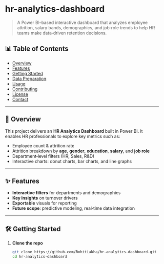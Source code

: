 # hr-analytics-dashboard

> A Power BI–based interactive dashboard that analyzes employee attrition, salary bands, demographics, and job‑role trends to help HR teams make data‑driven retention decisions.

## 📊 Table of Contents

- [Overview](#overview)  
- [Features](#features)  
- [Getting Started](#getting-started)  
- [Data Preparation](#data-preparation)  
- [Usage](#usage)  
- [Contributing](#contributing)  
- [License](#license)  
- [Contact](#contact)

---

## 🔎 Overview

This project delivers an **HR Analytics Dashboard** built in Power BI. It enables HR professionals to explore key metrics such as:

- Employee count & attrition rate  
- Attrition breakdown by **age**, **gender**, **education**, **salary**, and **job role**  
- Department‑level filters (HR, Sales, R&D)  
- Interactive charts: donut charts, bar charts, and line graphs  

---

## ✨ Features

- **Interactive filters** for departments and demographics  
- **Key insights** on turnover drivers  
- **Exportable** visuals for reporting  
- **Future scope**: predictive modeling, real‑time data integration  

---

## 🛠 Getting Started

1. **Clone the repo**  
   ```bash
   git clone https://github.com/RohitLakha/hr-analytics-dashboard.git
   cd hr-analytics-dashboard
```

